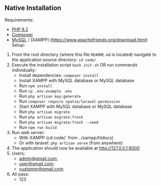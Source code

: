 ## Native Installation

Requirements:

-   [PHP 8.2](https://www.php.net/)
-   [Composer](https://getcomposer.org/)
-   [MySQL](https://www.mysql.com/) / [XAMPP] (https://www.apachefriends.org/download.html)
    Setup:

1. From the root directory (where this file `README.md` is located) navigate to the application source directory: `cd code/`
2. Execute the installation script `bash init.sh` OR run commands individually:
    - Install dependencies: `composer install`
    - Install XAMPP with MySQL database or MySQL database
    - Run `npm install`
    - Run `cp .env.example .env`
    - Run `php artisan key:generate`
    - Run `composer require spatie/laravel-permission`
    - Start XAMPP with MySQL database or MySQL database
    - Run `php artisan migrate`
    - Run `php artisan migrate:fresh`
    - Run `php artisan migrate:fresh --seed`
    - Run `npm run build`
3. Run web server:
    - With XAMPP (cd code/` from ../xampp/htdocs)
    - Or with laravel: `php artisan serve` (from anywhere)
4. The application should now be available at http://127.0.0.1:8000
5. Users:
    - admin@gmail.com;
    - user@gmail.com;
    - customer@gmail.com.
6. All pass:
    - 123
